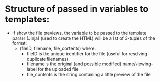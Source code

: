 # Structure of passed in variables to templates:

+ If show the file previews, the variable to be passed to the template parser (Jinja) (used to create the HTML) will be a list of 3-tuples of the format:
  + (fileID, filename, file_contents) where:
    + fileID is the unique identifier for the file (useful for resolving duplicate filenames)
    + filename is the original (and possible modified) name/viewing-label for the uploaded file
    + file_contents is the string containing a little preview of the file
